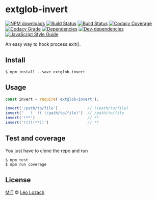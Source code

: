 # extglob-invert

[![NPM downloads][downloads-image]][downloads-url]
[![Build Status][travis-image]][travis-url]
[![Build Status][appveyor-image]][appveyor-url]
[![Codacy Coverage][codacy-coverage-image]][codacy-coverage-url]
[![Codacy Grade][codacy-grade-image]][codacy-grade-url]
[![Dependencies][dependencies-image]][dependencies-url]
[![Dev-dependencies][dev-dependencies-image]][dev-dependencies-url]
[![JavaScript Style Guide][javascript-standard-image]][javascript-standard-url]

An easy way to hook process.exit().

## Install

```
$ npm install --save extglob-invert
```

## Usage

```js
const invert = require('extglob-invert');

invert('/path/to/file')             // !(path/to/file)
invert('   !  !( !/path/to/file)')  // /path/to/file
invert('!**')                       // **
invert('!(!!(**))')                 // **

```

## Test and coverage
You just have to clone the repo and run

```
$ npm test
$ npm run coverage
```

## License

[MIT](LICENSE) © [Léo Lozach](https://github.com/Leelow)

[downloads-image]: https://img.shields.io/npm/dt/extglob-invert.svg?maxAge=3600
[downloads-url]: https://www.npmjs.com/package/extglob-invert
[travis-image]: https://travis-ci.org/Leelow/extglob-invert.svg?branch=master
[travis-url]: https://travis-ci.org/Leelow/extglob-invert
[appveyor-image]: https://ci.appveyor.com/api/projects/status/32aj3ap0kelnbdqt?svg=true
[appveyor-url]: https://ci.appveyor.com/project/Leelow/extglob-invert
[codacy-coverage-image]: https://api.codacy.com/project/badge/Coverage/be1d56eb162d41a586ecac79685161f7
[codacy-coverage-url]: https://www.codacy.com/app/Leelow/extglob-invert?utm_source=github.com&utm_medium=referral&utm_content=Leelow/extglob-invert&utm_campaign=Badge_Coverage
[codacy-grade-image]: https://api.codacy.com/project/badge/Grade/be1d56eb162d41a586ecac79685161f7
[codacy-grade-url]: https://www.codacy.com/app/Leelow/extglob-invert?utm_source=github.com&amp;utm_medium=referral&amp;utm_content=Leelow/extglob-invert&amp;utm_campaign=Badge_Grade
[dependencies-image]: https://david-dm.org/leelow/extglob-invert/status.svg
[dependencies-url]: https://david-dm.org/leelow/extglob-invert?type=dev
[dev-dependencies-image]: https://david-dm.org/leelow/extglob-invert/dev-status.svg
[dev-dependencies-url]: https://david-dm.org/leelow/extglob-invert?type=dev
[javascript-standard-image]: https://img.shields.io/badge/code%20style-standard-brightgreen.svg
[javascript-standard-url]: http://standardjs.com/
